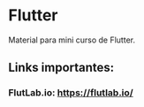 # Flutter
Material para mini curso de Flutter.

## Links importantes: 

### FlutLab.io: https://flutlab.io/
